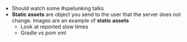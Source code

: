 - Should watch some #spelunking talks
- **Static assets** are object you send to the user that the server does not change. Images are an example of **static assets**
    - Look at reported slow times
    - Gradle vs pom xml
